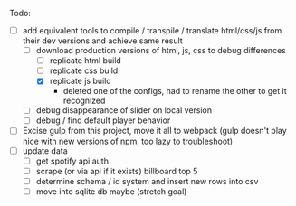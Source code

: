 Todo:
- [ ] add equivalent tools to compile / transpile / translate html/css/js from their dev versions and achieve same result
    - [ ] download production versions of html, js, css to debug differences
        - [ ] replicate html build
        - [ ] replicate css build
        - [x] replicate js build
            - deleted one of the configs, had to rename the other to get it recognized
    - [ ] debug disappearance of slider on local version
    - [ ] debug / find default player behavior
- [ ] Excise gulp from this project, move it all to webpack (gulp doesn't play nice with new versions of npm, too lazy to troubleshoot)
- [ ] update data
    - [ ] get spotify api auth
    - [ ] scrape (or via api if it exists) billboard top 5
    - [ ] determine schema / id system and insert new rows into csv
    - [ ] move into sqlite db maybe (stretch goal)